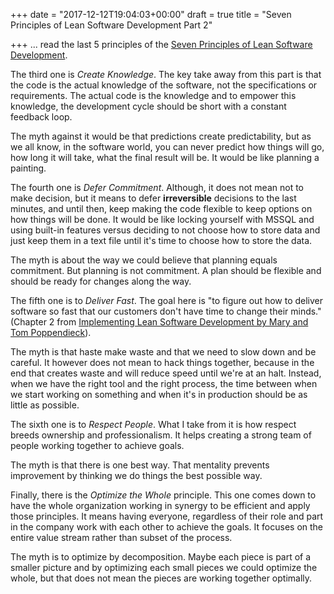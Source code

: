+++
date = "2017-12-12T19:04:03+00:00"
draft = true
title = "Seven Principles of Lean Software Development Part 2"

+++
... read the last 5 principles of the [Seven Principles of Lean Software Development](https://en.wikipedia.org/wiki/Lean_software_development#Lean_principles). 

The third one is _Create Knowledge_. The key take away from this part is that the code is the actual knowledge of the software, not the specifications or requirements. The actual code is the knowledge and to empower this knowledge, the development cycle should be short with a constant feedback loop.

The myth against it would be that predictions create predictability, but as we all know, in the software world, you can never predict how things will go, how long it will take, what the final result will be. It would be like planning a painting.

The fourth one is _Defer Commitment_. Although, it does not mean not to make decision, but it means to defer **irreversible** decisions to the last minutes, and until then, keep making the code flexible to keep options on how things will be done. It would be like locking yourself with MSSQL and using built-in features versus deciding to not choose how to store data and just keep them in a text file until it's time to choose how to store the data.

The myth is about the way we could believe that planning equals commitment. But planning is not commitment. A plan should be flexible and should be ready for changes along the way.

The fifth one is to _Deliver Fast_. The goal here is "to figure out how to deliver software so fast that our customers don't have time to change their minds." (Chapter 2 from [Implementing Lean Software Development by Mary and Tom Poppendieck](https://www.amazon.ca/Implementing-Lean-Software-Development-Concept/dp/0321437381)). 

The myth is that haste make waste and that we need to slow down and be careful. It however does not mean to hack things together, because in the end that creates waste and will reduce speed until we're at an halt. Instead, when we have the right tool and the right process, the time between when we start working on something and when it's in production should be as little as possible.

The sixth one is to _Respect People_. What I take from it is how respect breeds ownership and professionalism. It helps creating a strong team of people working together to achieve goals.

The myth is that there is one best way. That mentality prevents improvement by thinking we do things the best possible way.

Finally, there is the _Optimize the Whole_ principle. This one comes down to have the whole organization working in synergy to be efficient and apply those principles. It means having everyone, regardless of their role and part in the company work with each other to achieve the goals. It focuses on the entire value stream rather than subset of the process.

The myth is to optimize by decomposition. Maybe each piece is part of a smaller picture and by optimizing each small pieces we could optimize the whole, but that does not mean the pieces are working together optimally.